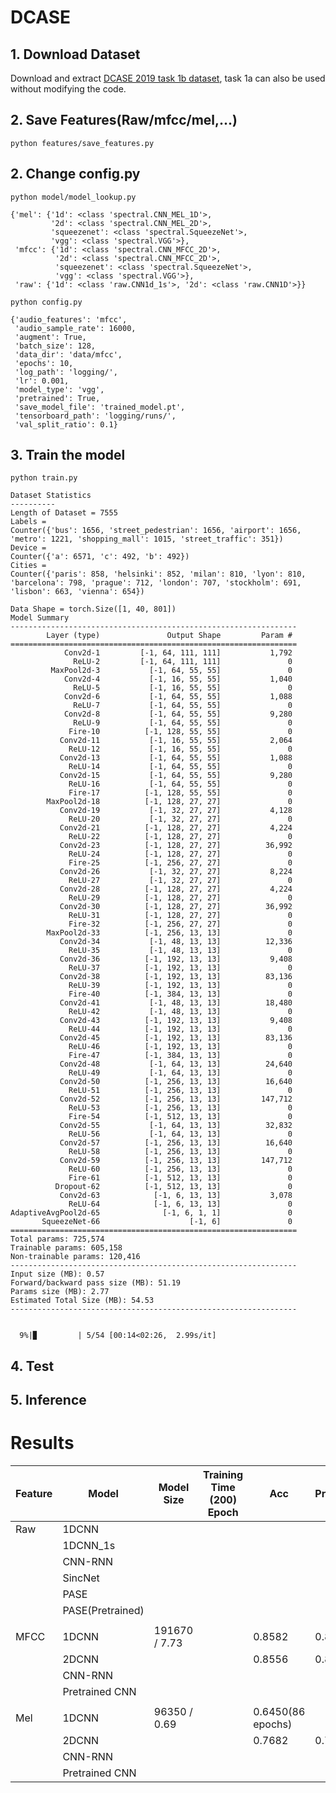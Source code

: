 # DCASE

## 1. Download Dataset 
Download and extract [DCASE 2019 task 1b dataset](https://zenodo.org/record/2589332), task 1a can also be used without modifying the code.

## 2. Save Features(Raw/mfcc/mel,...)
```
python features/save_features.py
```

## 2. Change config.py
```
python model/model_lookup.py
```
```
{'mel': {'1d': <class 'spectral.CNN_MEL_1D'>,
         '2d': <class 'spectral.CNN_MEL_2D'>,
         'squeezenet': <class 'spectral.SqueezeNet'>,
         'vgg': <class 'spectral.VGG'>},
 'mfcc': {'1d': <class 'spectral.CNN_MFCC_2D'>,
          '2d': <class 'spectral.CNN_MFCC_2D'>,
          'squeezenet': <class 'spectral.SqueezeNet'>,
          'vgg': <class 'spectral.VGG'>},
 'raw': {'1d': <class 'raw.CNN1d_1s'>, '2d': <class 'raw.CNN1D'>}}
```
```
python config.py
```
```
{'audio_features': 'mfcc',
 'audio_sample_rate': 16000,
 'augment': True,
 'batch_size': 128,
 'data_dir': 'data/mfcc',
 'epochs': 10,
 'log_path': 'logging/',
 'lr': 0.001,
 'model_type': 'vgg',
 'pretrained': True,
 'save_model_file': 'trained_model.pt',
 'tensorboard_path': 'logging/runs/',
 'val_split_ratio': 0.1}
```
## 3. Train the model
```
python train.py
```
```
Dataset Statistics
----------
Length of Dataset = 7555
Labels =
Counter({'bus': 1656, 'street_pedestrian': 1656, 'airport': 1656, 'metro': 1221, 'shopping_mall': 1015, 'street_traffic': 351})
Device =
Counter({'a': 6571, 'c': 492, 'b': 492})
Cities =
Counter({'paris': 858, 'helsinki': 852, 'milan': 810, 'lyon': 810, 'barcelona': 798, 'prague': 712, 'london': 707, 'stockholm': 691, 'lisbon': 663, 'vienna': 654})

Data Shape = torch.Size([1, 40, 801])
Model Summary
----------------------------------------------------------------
        Layer (type)               Output Shape         Param #
================================================================
            Conv2d-1         [-1, 64, 111, 111]           1,792
              ReLU-2         [-1, 64, 111, 111]               0
         MaxPool2d-3           [-1, 64, 55, 55]               0
            Conv2d-4           [-1, 16, 55, 55]           1,040
              ReLU-5           [-1, 16, 55, 55]               0
            Conv2d-6           [-1, 64, 55, 55]           1,088
              ReLU-7           [-1, 64, 55, 55]               0
            Conv2d-8           [-1, 64, 55, 55]           9,280
              ReLU-9           [-1, 64, 55, 55]               0
             Fire-10          [-1, 128, 55, 55]               0
           Conv2d-11           [-1, 16, 55, 55]           2,064
             ReLU-12           [-1, 16, 55, 55]               0
           Conv2d-13           [-1, 64, 55, 55]           1,088
             ReLU-14           [-1, 64, 55, 55]               0
           Conv2d-15           [-1, 64, 55, 55]           9,280
             ReLU-16           [-1, 64, 55, 55]               0
             Fire-17          [-1, 128, 55, 55]               0
        MaxPool2d-18          [-1, 128, 27, 27]               0
           Conv2d-19           [-1, 32, 27, 27]           4,128
             ReLU-20           [-1, 32, 27, 27]               0
           Conv2d-21          [-1, 128, 27, 27]           4,224
             ReLU-22          [-1, 128, 27, 27]               0
           Conv2d-23          [-1, 128, 27, 27]          36,992
             ReLU-24          [-1, 128, 27, 27]               0
             Fire-25          [-1, 256, 27, 27]               0
           Conv2d-26           [-1, 32, 27, 27]           8,224
             ReLU-27           [-1, 32, 27, 27]               0
           Conv2d-28          [-1, 128, 27, 27]           4,224
             ReLU-29          [-1, 128, 27, 27]               0
           Conv2d-30          [-1, 128, 27, 27]          36,992
             ReLU-31          [-1, 128, 27, 27]               0
             Fire-32          [-1, 256, 27, 27]               0
        MaxPool2d-33          [-1, 256, 13, 13]               0
           Conv2d-34           [-1, 48, 13, 13]          12,336
             ReLU-35           [-1, 48, 13, 13]               0
           Conv2d-36          [-1, 192, 13, 13]           9,408
             ReLU-37          [-1, 192, 13, 13]               0
           Conv2d-38          [-1, 192, 13, 13]          83,136
             ReLU-39          [-1, 192, 13, 13]               0
             Fire-40          [-1, 384, 13, 13]               0
           Conv2d-41           [-1, 48, 13, 13]          18,480
             ReLU-42           [-1, 48, 13, 13]               0
           Conv2d-43          [-1, 192, 13, 13]           9,408
             ReLU-44          [-1, 192, 13, 13]               0
           Conv2d-45          [-1, 192, 13, 13]          83,136
             ReLU-46          [-1, 192, 13, 13]               0
             Fire-47          [-1, 384, 13, 13]               0
           Conv2d-48           [-1, 64, 13, 13]          24,640
             ReLU-49           [-1, 64, 13, 13]               0
           Conv2d-50          [-1, 256, 13, 13]          16,640
             ReLU-51          [-1, 256, 13, 13]               0
           Conv2d-52          [-1, 256, 13, 13]         147,712
             ReLU-53          [-1, 256, 13, 13]               0
             Fire-54          [-1, 512, 13, 13]               0
           Conv2d-55           [-1, 64, 13, 13]          32,832
             ReLU-56           [-1, 64, 13, 13]               0
           Conv2d-57          [-1, 256, 13, 13]          16,640
             ReLU-58          [-1, 256, 13, 13]               0
           Conv2d-59          [-1, 256, 13, 13]         147,712
             ReLU-60          [-1, 256, 13, 13]               0
             Fire-61          [-1, 512, 13, 13]               0
          Dropout-62          [-1, 512, 13, 13]               0
           Conv2d-63            [-1, 6, 13, 13]           3,078
             ReLU-64            [-1, 6, 13, 13]               0
AdaptiveAvgPool2d-65              [-1, 6, 1, 1]               0
       SqueezeNet-66                    [-1, 6]               0
================================================================
Total params: 725,574
Trainable params: 605,158
Non-trainable params: 120,416
----------------------------------------------------------------
Input size (MB): 0.57
Forward/backward pass size (MB): 51.19
Params size (MB): 2.77
Estimated Total Size (MB): 54.53
----------------------------------------------------------------


  9%|▉         | 5/54 [00:14<02:26,  2.99s/it]
```

## 4. Test 

## 5. Inference



# Results
| Feature | Model            | Model Size    | Training Time (200) Epoch | Acc               | Precision | Recall | f1   |
|---------|------------------|---------------|---------------------------|-------------------|-----------|--------|------|
| Raw     | 1DCNN            |               |                           |                   |           |        |      |
|         | 1DCNN_1s         |               |                           |                   |           |        |      |
|         | CNN-RNN          |               |                           |                   |           |        |      |
|         | SincNet          |               |                           |                   |           |        |      |
|         | PASE             |               |                           |                   |           |        |      |
|         | PASE(Pretrained) |               |                           |                   |           |        |      |
|         |                  |               |                           |                   |           |        |      |
| MFCC    | 1DCNN            | 191670 / 7.73 |                           | 0.8582            | 0.86      | 0.86   | 0.86 |
|         | 2DCNN            |               |                           | 0.8556            | 0.86      | 0.86   | 0.85 |
|         | CNN-RNN          |               |                           |                   |           |        |      |
|         | Pretrained CNN   |               |                           |                   |           |        |      |
|         |                  |               |                           |                   |           |        |      |
| Mel     | 1DCNN            | 96350 / 0.69  |                           | 0.6450(86 epochs) |           |        |      |
|         | 2DCNN            |               |                           | 0.7682            | 0.78      | 0.78   | 0.78 |
|         | CNN-RNN          |               |                           |                   |           |        |      |
|         | Pretrained CNN   |               |                           |                   |           |        |      |
